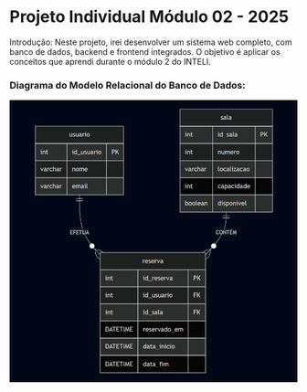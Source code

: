# Projeto Individual Módulo 02 - 2025
Introdução: Neste projeto, irei desenvolver um sistema web completo, com banco de dados, backend e frontend integrados. O objetivo é aplicar os conceitos que aprendi durante o módulo 2 do INTELI.





### Diagrama do Modelo Relacional do Banco de Dados:
![image_mod_rel](./assets/modelo_relacional.png)